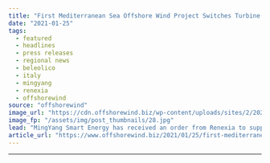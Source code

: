 ```yaml
---
title: "First Mediterranean Sea Offshore Wind Project Switches Turbine Supplier"
date: "2021-01-25"
tags: 
  - featured
  - headlines
  - press releases
  - regional news
  - beleolico
  - italy
  - mingyang
  - renexia
  - offshorewind
source: "offshorewind"
image_url: "https://cdn.offshorewind.biz/wp-content/uploads/sites/2/2021/01/25090009/Screenshot_3.jpg"
image_fp: "/assets/img/post_thumbnails/28.jpg"
lead: "MingYang Smart Energy has received an order from Renexia to supply turbines for the first"
article_url: "https://www.offshorewind.biz/2021/01/25/first-mediterranean-sea-offshore-wind-project-switches-turbine-supplier/"
---
```


---

